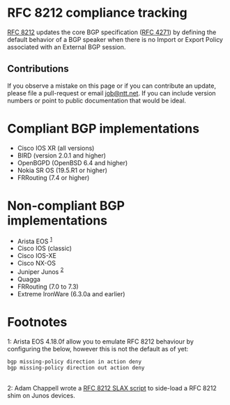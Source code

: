 # RFC 8212 compliance tracking

[RFC 8212](https://tools.ietf.org/html/rfc8212) updates the core BGP
specification ([RFC 4271](https://tools.ietf.org/html/rfc4271)) by defining the
default behavior of a BGP speaker when there is no Import or Export Policy
associated with an External BGP session.

## Contributions

If you observe a mistake on this page or if you can contribute an update, please file a pull-request or email job@ntt.net. If you can include version numbers or point to public documentation that would be ideal.

# Compliant BGP implementations

* Cisco IOS XR (all versions)
* BIRD (version 2.0.1 and higher)
* OpenBGPD (OpenBSD 6.4 and higher)
* Nokia SR OS (19.5.R1 or higher)
* FRRouting (7.4 or higher)

# Non-compliant BGP implementations

* Arista EOS <sup>[1](#fn1)</sup>
* Cisco IOS (classic)
* Cisco IOS-XE
* Cisco NX-OS
* Juniper Junos <sup>[2](#fn2)</sup>
* Quagga
* FRRouting (7.0 to 7.3)
* Extreme IronWare (6.3.0a and earlier)

# Footnotes

<a name="fn1">1</a>: Arista EOS 4.18.0f allow you to emulate RFC 8212 behaviour by configuring the below, however this is not the default as of yet:
```
bgp missing-policy direction in action deny
bgp missing-policy direction out action deny
```
<br />
<a name="fn2">2</a>: Adam Chappell wrote a <a href="https://github.com/packetsource/rfc8212-junos">RFC 8212 SLAX script</a> to side-load a RFC 8212 shim on Junos devices.<br />
